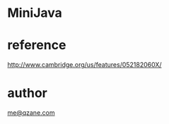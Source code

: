 # MiniJava



# reference

http://www.cambridge.org/us/features/052182060X/

# author

me@qzane.com
